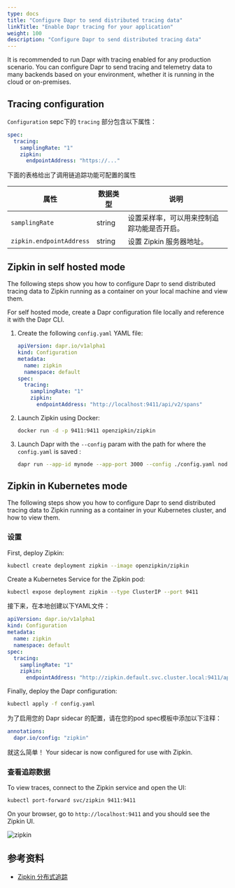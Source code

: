 ```yaml
---
type: docs
title: "Configure Dapr to send distributed tracing data"
linkTitle: "Enable Dapr tracing for your application"
weight: 100
description: "Configure Dapr to send distributed tracing data"
---
```


It is recommended to run Dapr with tracing enabled for any production scenario.  You can configure Dapr to send tracing and telemetry data to many backends based on your environment, whether it is running in the cloud or on-premises.

## Tracing configuration

`Configuration` sepc下的 `tracing` 部分包含以下属性：

```yml
spec:
  tracing:
    samplingRate: "1"
    zipkin:
      endpointAddress: "https://..."
```

下面的表格给出了调用链追踪功能可配置的属性

| 属性                       | 数据类型   | 说明                    |
| ------------------------ | ------ | --------------------- |
| `samplingRate`           | string | 设置采样率，可以用来控制追踪功能是否开启。 |
| `zipkin.endpointAddress` | string | 设置 Zipkin 服务器地址。      |


## Zipkin in self hosted mode

The following steps show you how to configure Dapr to send distributed tracing data to Zipkin running as a container on your local machine and view them.

For self hosted mode, create a Dapr configuration file locally and reference it with the Dapr CLI.

1. Create the following `config.yaml` YAML file:

   ```yaml
   apiVersion: dapr.io/v1alpha1
   kind: Configuration
   metadata:
     name: zipkin
     namespace: default
   spec:
     tracing:
       samplingRate: "1"
       zipkin:
         endpointAddress: "http://localhost:9411/api/v2/spans"
   ```

2. Launch Zipkin using Docker:

   ```bash
   docker run -d -p 9411:9411 openzipkin/zipkin
   ```

3. Launch Dapr with the `--config` param with the path for where the `config.yaml` is saved :

   ```bash
   dapr run --app-id mynode --app-port 3000 --config ./config.yaml node app.js
   ```


## Zipkin in Kubernetes mode

The following steps show you how to configure Dapr to send distributed tracing data to Zipkin running as a container in your Kubernetes cluster, and how to view them.

### 设置

First, deploy Zipkin:

```bash
kubectl create deployment zipkin --image openzipkin/zipkin
```

Create a Kubernetes Service for the Zipkin pod:

```bash
kubectl expose deployment zipkin --type ClusterIP --port 9411
```

接下来，在本地创建以下YAML文件：

```yml
apiVersion: dapr.io/v1alpha1
kind: Configuration
metadata:
  name: zipkin
  namespace: default
spec:
  tracing:
    samplingRate: "1"
    zipkin:
      endpointAddress: "http://zipkin.default.svc.cluster.local:9411/api/v2/spans"
```

Finally, deploy the Dapr configuration:

```bash
kubectl apply -f config.yaml
```

为了启用您的 Dapr sidecar 的配置，请在您的pod spec模板中添加以下注释：

```yml
annotations:
  dapr.io/config: "zipkin"
```

就这么简单！ Your sidecar is now configured for use with Zipkin.

### 查看追踪数据

To view traces, connect to the Zipkin service and open the UI:

```bash
kubectl port-forward svc/zipkin 9411:9411
```

On your browser, go to `http://localhost:9411` and you should see the Zipkin UI.

![zipkin](/images/zipkin_ui.png)

## 参考资料
- [Zipkin 分布式追踪](https://zipkin.io/)
